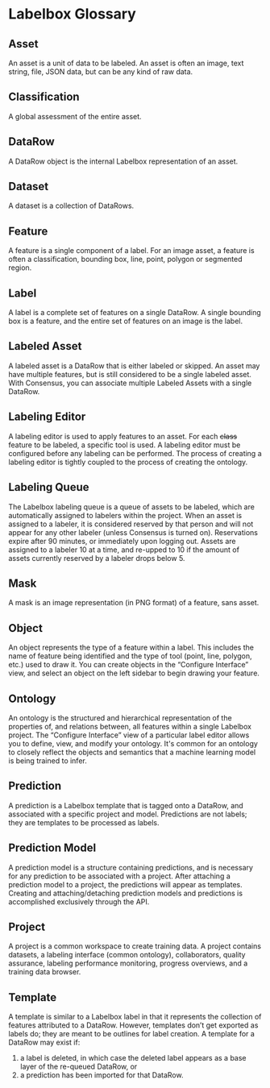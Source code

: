# Labelbox Glossary

## Asset

An asset is a unit of data to be labeled. An asset is often an image, text string, file, JSON data, but can be any kind of raw data.

## Classification

A global assessment of the entire asset. 

## DataRow

A DataRow object is the internal Labelbox representation of an asset. 

## Dataset

A dataset is a collection of DataRows.

## Feature

A feature is a single component of a label. For an image asset, a feature is often a classification, bounding box, line, point, polygon or segmented region. 

## Label 

A label is a complete set of features on a single DataRow. A single bounding box is a feature, and the entire set of features on an image is the label.

## Labeled Asset

A labeled asset is a DataRow that is either labeled or skipped. An asset may have multiple features, but is still considered to be a single labeled asset. With Consensus, you can associate multiple Labeled Assets with a single DataRow. 

## Labeling Editor

A labeling editor is used to apply features to an asset. For each ~~class~~ feature to be labeled, a specific tool is used. A labeling editor must be configured before any labeling can be performed. The process of creating a labeling editor is tightly coupled to the process of creating the ontology.

## Labeling Queue

The Labelbox labeling queue is a queue of assets to be labeled, which are automatically assigned to labelers within the project. When an asset is assigned to a labeler, it is considered reserved by that person and will not appear for any other labeler (unless Consensus is turned on). Reservations expire after 90 minutes, or immediately upon logging out. Assets are assigned to a labeler 10 at a time, and re-upped to 10 if the amount of assets currently reserved by a labeler drops below 5. 

## Mask

A mask is an image representation (in PNG format) of a feature, sans asset. 

## Object

An object represents the type of a feature within a label. This includes the name of feature being identified and the type of tool (point, line, polygon, etc.) used to draw it. You can create objects in the “Configure Interface” view, and select an object on the left sidebar to begin drawing your feature. 

## Ontology

An ontology is the structured and hierarchical representation of the properties of, and relations between, all features within a single Labelbox project. The “Configure Interface” view of a particular label editor allows you to define, view, and modify your ontology. It's common for an ontology to closely reflect the objects and semantics that a machine learning model is being trained to infer.

## Prediction 

A prediction is a Labelbox template that is tagged onto a DataRow, and associated with a specific project and model. Predictions are not labels; they are templates to be processed as labels. 

## Prediction Model

A prediction model is a structure containing predictions, and is necessary for any prediction to be associated with a project. After attaching a prediction model to a project, the predictions will appear as templates. Creating and attaching/detaching prediction models and predictions is accomplished exclusively through the API.

## Project

A project is a common workspace to create training data. A project contains datasets, a labeling interface (common ontology), collaborators, quality assurance, labeling performance monitoring, progress overviews, and a training data browser.

## Template

A template is similar to a Labelbox label in that it represents the collection of features attributed to a DataRow. However, templates don’t get exported as labels do; they are meant to be outlines for label creation. A template for a DataRow may exist if:  

1. a label is deleted, in which case the deleted label appears as a base layer of the re-queued DataRow, or
2. a prediction has been imported for that DataRow. 

